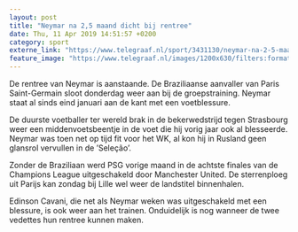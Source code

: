 ```yaml
---
layout: post
title: "Neymar na 2,5 maand dicht bij rentree"
date: Thu, 11 Apr 2019 14:51:57 +0200
category: sport
externe_link: "https://www.telegraaf.nl/sport/3431130/neymar-na-2-5-maand-dicht-bij-rentree"
feature_image: "https://www.telegraaf.nl/images/1200x630/filters:format(jpeg):quality(80)/cdn-kiosk-api.telegraaf.nl/96ebe142-5c58-11e9-93c9-02c309bc01c1.JPG"
---
```


<p class="intro">De rentree van Neymar is aanstaande. De Braziliaanse aanvaller van Paris Saint-Germain sloot donderdag weer aan bij de groepstraining. Neymar staat al sinds eind januari aan de kant met een voetblessure.</p> <p>De duurste voetballer ter wereld brak in de bekerwedstrijd tegen Strasbourg weer een middenvoetsbeentje in de voet die hij vorig jaar ook al blesseerde. Neymar was toen net op tijd fit voor het WK, al kon hij in Rusland geen glansrol vervullen in de ’Seleção’.</p><p>Zonder de Braziliaan werd PSG vorige maand in de achtste finales van de Champions League uitgeschakeld door Manchester United. De sterrenploeg uit Parijs kan zondag bij Lille wel weer de landstitel binnenhalen.</p><p>Edinson Cavani, die net als Neymar weken was uitgeschakeld met een blessure, is ook weer aan het trainen. Onduidelijk is nog wanneer de twee vedettes hun rentree kunnen maken.</p>
